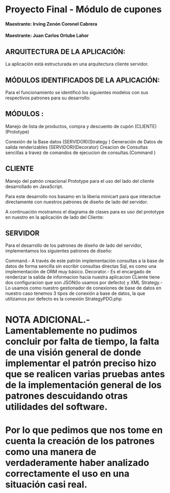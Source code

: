 # Proyecto Final - Módulo de cupones
#### Maestrante: Irving Zenón Coronel Cabrera
#### Maestrante: Juan Carlos Ortube Lahor

## ARQUITECTURA DE LA APLICACIÓN:

La aplicación está estructurada en una arquitectura cliente servidor.


## MÓDULOS IDENTIFICADOS DE LA APLICACIÓN:

Para el funcionamiento se identificó los siguientes modelos con sus respectivos patrones para su desarrollo:


## MÓDULOS :

Manejo de lista de productos, compra y descuento de cupón  (CLIENTE)(Prototype)

Conexión de la Base datos (SERVIDOR)(Strategy )
Generación de Datos de salida renderizables (SERVIDOR)(Decorator)
Creacion de Consultas sencillas a travez de comandos de ejecucion de consultas.(Command )


## CLIENTE 

Manejo del patrón creacional Prototype para el uso del lado del cliente desarrollado en JavaScript.

Para este desarrollo nos basamo en la liberia minicart para que interactue directamente con nuestros patrones de diseño de lado del servidor.

A continuación mostramos el diagrama de clases para es uso del prototype en nuestro en la aplicación de lado del Cliente:


## SERVIDOR


Para el desarrollo de los patrones de diseño de lado del servidor, implementamos los siguientes patrones de diseño:

Command.- A través de este patrón implementación consultas a la base de datos de forma sencilla sin escribir consultas directas Sql, es como una implementación de ORM muy básico.
Decorator.-  Es el encargado de renderizar la salida de informacion hacia nuestra aplicacion CLiente tiene dos configuracion que son JSON(lo usamos por defecto) y XML 
Strategy.- Lo usamos como nuestro gestionador de conexiones de base de datos en nuestro caso tenemos 3 tipos de conexión a base de datos, la que utilizamos por defecto es la conexión StrategyPDO.php 


# NOTA ADICIONAL.- Lamentablemente no pudimos concluir por falta de tiempo, la falta de una visión general de donde implementar el patrón preciso hizo que se realicen varias pruebas antes de la implementación general de los patrones descuidando otras utilidades del software.

# Por lo que pedimos que nos tome en cuenta la creación de los patrones como una manera de verdaderamente haber analizado correctamente el uso en una situación casi real.
